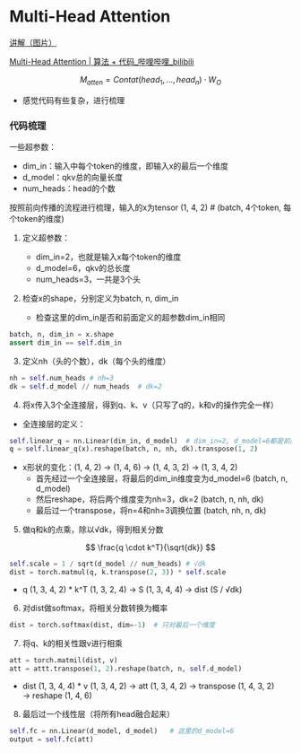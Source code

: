 # Multi-Head Attention

[讲解（图片）](https://u5rpni.axshare.com/?id=4ak987&p=multi-head-attention&sc=3&g=1)

[Multi-Head Attention | 算法 + 代码\_哔哩哔哩\_bilibili](https://www.bilibili.com/video/BV1gV4y167rS/?spm_id_from=333.788&vd_source=78a547131858b1310aa0cefdfdab4b71)

$$
M_{atten} = Contat(head_1, ... , head_n) \cdot W_O
$$

- 感觉代码有些复杂，进行梳理

### 代码梳理

一些超参数：

- dim_in：输入中每个token的维度，即输入x的最后一个维度
- d_model：qkv总的向量长度
- num_heads：head的个数

按照前向传播的流程进行梳理，输入的x为tensor (1, 4, 2) # (batch, 4个token, 每个token的维度)

1. 定义超参数：

   - dim_in=2，也就是输入x每个token的维度
   - d_model=6，qkv的总长度
   - num_heads=3，一共是3个头

2. 检查x的shape，分别定义为batch, n, dim_in
   - 检查这里的dim_in是否和前面定义的超参数dim_in相同

```python
batch, n, dim_in = x.shape
assert dim_in == self.dim_in
```

3. 定义nh（头的个数），dk（每个头的维度）

```python
nh = self.num_heads	# nh=3
dk = self.d_model // num_heads	# dk=2
```

4. 将x传入3个全连接层，得到q、k、v（只写了q的，k和v的操作完全一样）

- 全连接层的定义：

```python
self.linear_q = nn.Linear(dim_in, d_model)	# dim_in=2, d_model=6都是前面定义的超参数
q = self.linear_q(x).reshape(batch, n, nh, dk).transpose(1, 2)
```

- x形状的变化：(1, 4, 2) &rarr; (1, 4, 6) &rarr; (1, 4, 3, 2) &rarr; (1, 3, 4, 2)
  - 首先经过一个全连接层，将最后的dim_in维度变为d_model=6 (batch, n, d_model)
  - 然后reshape，将后两个维度变为nh=3，dk=2 (batch, n, nh, dk)
  - 最后过一个transpose，将n=4和nh=3调换位置 (batch, nh, n, dk)

5. 做q和k的点乘，除以√dk，得到相关分数

$$
\frac{q \cdot k^T}{\sqrt{dk}}
$$

```python
self.scale = 1 / sqrt(d_model // num_heads)	# √dk
dist = torch.matmul(q, k.transpose(2, 3)) * self.scale
```

- q (1, 3, 4, 2) \* k^T (1, 3, 2, 4) &rarr; S (1, 3, 4, 4) &rarr; dist (S / √dk)

6. 对dist做softmax，将相关分数转换为概率

```python
dist = torch.softmax(dist, dim=-1)	# 只对最后一个维度
```

7. 将q、k的相关性跟v进行相乘

```python
att = torch.matmil(dist, v)
att = attt.transpose(1, 2).reshape(batch, n, self.d_model)
```

- dist (1, 3, 4, 4) \* v (1, 3, 4, 2) &rarr; att (1, 3, 4, 2) &rarr; transpose (1, 4, 3, 2) &rarr; reshape (1, 4, 6)

8. 最后过一个线性层（将所有head融合起来）

```python
self.fc = nn.Linear(d_model, d_model)	# 这里的d_model=6
output = self.fc(att)
```
